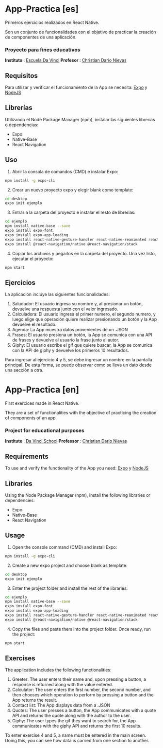 # App-Practica [es]
Primeros ejercicios realizados en React Native. 

Son un conjunto de funcionalidades con el objetivo de practicar la creación de componentes de una aplicación.

### Proyecto para fines educativos
**Instituto** : [Escuela Da Vinci](https://www.davinci.edu.ar)
**Profesor** : [Christian Dario Nievas](https://www.github.com/CDNievas)

## Requisitos

Para utilizar y verificar el funcionamiento de la App se necesita: [Expo](https://expo.io/) y [NodeJS](https://nodejs.org/es/)

## Librerías

Utilizando el Node Package Manager (npm), instalar las siguientes librerías o dependencias:
 - Expo 
 - Native-Base
 - React Navigation

## Uso

1. Abrir la consola de comandos (CMD) e instalar Expo: 
```bash
npm install -g expo-cli
```
2. Crear un nuevo proyecto expo y elegir blank como template:
```bash
cd desktop
expo init ejemplo
```
3. Entrar a la carpeta del proyecto e instalar el resto de librerias: 
```bash
cd ejemplo
npm install native-base --save
expo install expo-font 
expo install expo-app-loading
expo install react-native-gesture-handler react-native-reanimated react-native-screens react-native-safe-area-context @react-native-community/masked-view
expo install @react-navigation/native @react-navigation/stack
```

4. Copiar los archivos y pegarlos en la carpeta del proyecto. Una vez listo, ejecutar el proyecto:
```bash
npm start
```

## Ejercicios

La aplicación incluye las siguientes funcionalidades:

1. Saludador: El usuario ingresa su nombre y, al presionar un botón, devuelve una respuesta junto con el valor ingresado.
2. Calculadora: El usuario ingresa el primer numero, el segundo numero, y luego elige que operación quiere realizar presionando un botón y la App devuelve el resultado.
3. Agenda: La App muestra datos provenientes de un .JSON
4. Frases: El usuario presiona un botón, la App se comunica con una API de frases y devuelve al usuario la frase junto al autor.
5. Giphy: El usuario escribe el gif que quiere buscar, la App se comunica con la API de giphy y devuelve los primeros 10 resultados.

Para ingresar al ejercicio 4 y 5, se debe ingresar un nombre en la pantalla principal. De esta forma, se puede observar como se lleva un dato desde una sección a otra.


# App-Practica [en]
First exercices made in React Native. 

They are a set of functionalities with the objective of practicing the creation of components of an app.

### Project for educational purposes
**Institute** : [Da Vinci School](https://www.davinci.edu.ar)
**Professor** : [Christian Dario Nievas](https://www.github.com/CDNievas)

## Requirements

To use and verify the functionality of the App you need: [Expo](https://expo.io/) y [NodeJS](https://nodejs.org/en/)

## Libraries

Using the Node Package Manager (npm), install the following libraries or dependencies:
 - Expo 
 - Native-Base
 - React Navigation

## Usage

1. Open the console command (CMD) and install Expo: 
```bash
npm install -g expo-cli
```
2. Create a new expo project and choose blank as template:
```bash
cd desktop
expo init ejemplo
```
3. Enter the project folder and install the rest of the libraries: 
```bash
cd ejemplo
npm install native-base --save
expo install expo-font 
expo install expo-app-loading
expo install react-native-gesture-handler react-native-reanimated react-native-screens react-native-safe-area-context @react-native-community/masked-view
expo install @react-navigation/native @react-navigation/stack
```

4. Copy the files and paste them into the project folder. Once ready, run the project:
```bash
npm start
```

## Exercises

The application includes the following functionalities:

1. Greeter: The user enters their name and, upon pressing a button, a response is returned along with the value entered.
2. Calculator: The user enters the first number, the second number, and then chooses which operation to perform by pressing a button and the App returns the result.
3. Contact list: The App displays data from a .JSON
4. Quotes: The user presses a button, the App communicates with a quote API and returns the quote along with the author to the user.
5. Giphy: The user types the gif they want to search for, the App communicates with the giphy API and returns the first 10 results. 

To enter exercise 4 and 5, a name must be entered in the main screen. Doing this, you can see how data is carried from one section to another.
